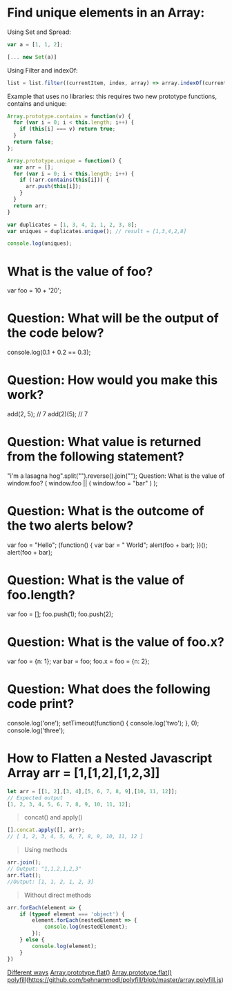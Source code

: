 
# Find unique elements in an Array:
Using Set and Spread:
```javascript
var a = [1, 1, 2];

[... new Set(a)]
```
Using Filter and indexOf:
```javascript
list = list.filter((currentItem, index, array) => array.indexOf(currentItem) === index)
```
Example that uses no libraries: this requires two new prototype functions, contains and unique:
```javascript
Array.prototype.contains = function(v) {
  for (var i = 0; i < this.length; i++) {
    if (this[i] === v) return true;
  }
  return false;
};

Array.prototype.unique = function() {
  var arr = [];
  for (var i = 0; i < this.length; i++) {
    if (!arr.contains(this[i])) {
      arr.push(this[i]);
    }
  }
  return arr;
}

var duplicates = [1, 3, 4, 2, 1, 2, 3, 8];
var uniques = duplicates.unique(); // result = [1,3,4,2,8]

console.log(uniques);
```

# What is the value of foo?

var foo = 10 + '20';

# Question: What will be the output of the code below?

console.log(0.1 + 0.2 == 0.3);

# Question: How would you make this work?

add(2, 5); // 7
add(2)(5); // 7

# Question: What value is returned from the following statement?

"i'm a lasagna hog".split("").reverse().join("");
Question: What is the value of window.foo?
( window.foo || ( window.foo = "bar" ) );

# Question: What is the outcome of the two alerts below?

var foo = "Hello";
(function() {
  var bar = " World";
  alert(foo + bar);
})();
alert(foo + bar);

# Question: What is the value of foo.length?

var foo = [];
foo.push(1);
foo.push(2);

# Question: What is the value of foo.x?

var foo = {n: 1};
var bar = foo;
foo.x = foo = {n: 2};

# Question: What does the following code print?

console.log('one');
setTimeout(function() {
  console.log('two');
}, 0);
console.log('three');


# How to Flatten a Nested Javascript Array arr = [1,[1,2],[1,2,3]]
```javascript
let arr = [[1, 2],[3, 4],[5, 6, 7, 8, 9],[10, 11, 12]];
// Expected output
[1, 2, 3, 4, 5, 6, 7, 8, 9, 10, 11, 12];
```
> concat() and apply()
```javascript
[].concat.apply([], arr);
// [ 1, 2, 3, 4, 5, 6, 7, 8, 9, 10, 11, 12 ]
```
> 
>Using methods
```javascript
arr.join();
// Output: "1,1,2,1,2,3" 
arr.flat();
//Output: [1, 1, 2, 1, 2, 3]
```
>Without direct methods
```javascript
arr.forEach(element => {
    if (typeof element === 'object') {
        element.forEach(nestedElement => {
            console.log(nestedElement);
        });
    } else {
        console.log(element);
    }
})
```
[Different ways](https://codeburst.io/how-to-flatten-a-nested-javascript-array-628e01b85512)
[Array.prototype.flat()](https://developer.mozilla.org/en-US/docs/Web/JavaScript/Reference/Global_Objects/Array/flat)
[Array.prototype.flat() polyfill](https://developer.mozilla.org/en-US/docs/Web/JavaScript/Reference/Global_Objects/Array/flat)(https://github.com/behnammodi/polyfill/blob/master/array.polyfill.js)